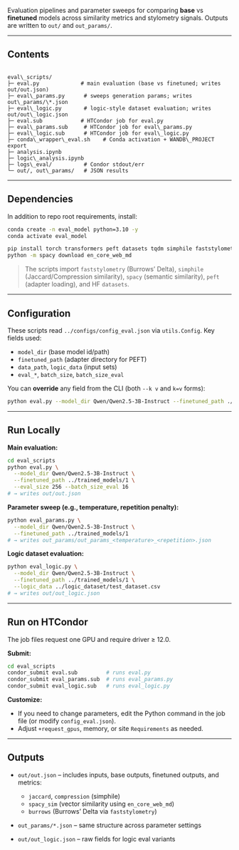 Evaluation pipelines and parameter sweeps for comparing **base** vs **finetuned** models across similarity metrics and stylometry signals. Outputs are written to `out/` and `out_params/`.

---

## Contents

````

eval\_scripts/
├─ eval.py             # main evaluation (base vs finetuned; writes out/out.json)
├─ eval\_params.py      # sweeps generation params; writes out\_params/\*.json
├─ eval\_logic.py       # logic-style dataset evaluation; writes out/out\_logic.json
├─ eval.sub            # HTCondor job for eval.py
├─ eval\_params.sub     # HTCondor job for eval\_params.py
├─ eval\_logic.sub      # HTCondor job for eval\_logic.py
├─ conda\_wrapper\_eval.sh    # Conda activation + WANDB\_PROJECT export
├─ analysis.ipynb
├─ logic\_analysis.ipynb
├─ logs\_eval/          # Condor stdout/err
└─ out/, out\_params/   # JSON results

````

---

## Dependencies

In addition to repo root requirements, install:

```bash
conda create -n eval_model python=3.10 -y
conda activate eval_model

pip install torch transformers peft datasets tqdm simphile faststylometry spacy nltk
python -m spacy download en_core_web_md
````

> The scripts import `faststylometry` (Burrows’ Delta), `simphile` (Jaccard/Compression similarity), `spacy` (semantic similarity), `peft` (adapter loading), and HF `datasets`.

---

## Configuration

These scripts read `../configs/config_eval.json` via `utils.Config`. Key fields used:

* `model_dir` (base model id/path)
* `finetuned_path` (adapter directory for PEFT)
* `data_path`, `logic_data` (input sets)
* `eval_*`, `batch_size`, `batch_size_eval`

You can **override** any field from the CLI (both `--k v` and `k=v` forms):

```bash
python eval.py --model_dir Qwen/Qwen2.5-3B-Instruct --finetuned_path ./trained_models/1
```

---

## Run Locally

**Main evaluation:**

```bash
cd eval_scripts
python eval.py \
  --model_dir Qwen/Qwen2.5-3B-Instruct \
  --finetuned_path ../trained_models/1 \
  --eval_size 256 --batch_size_eval 16
# → writes out/out.json
```

**Parameter sweep (e.g., temperature, repetition penalty):**

```bash
python eval_params.py \
  --model_dir Qwen/Qwen2.5-3B-Instruct \
  --finetuned_path ../trained_models/1
# → writes out_params/out_params_<temperature>_<repetition>.json
```

**Logic dataset evaluation:**

```bash
python eval_logic.py \
  --model_dir Qwen/Qwen2.5-3B-Instruct \
  --finetuned_path ../trained_models/1 \
  --logic_data ../logic_dataset/test_dataset.csv
# → writes out/out_logic.json
```

---

## Run on HTCondor

The job files request one GPU and require driver ≥ 12.0.

**Submit:**

```bash
cd eval_scripts
condor_submit eval.sub         # runs eval.py
condor_submit eval_params.sub  # runs eval_params.py
condor_submit eval_logic.sub   # runs eval_logic.py
```

**Customize:**

* If you need to change parameters, edit the Python command in the job file (or modify `config_eval.json`).
* Adjust `+request_gpus`, memory, or site `Requirements` as needed.

---

## Outputs

* `out/out.json` – includes inputs, base outputs, finetuned outputs, and metrics:

  * `jaccard`, `compression` (simphile)
  * `spacy_sim` (vector similarity using `en_core_web_md`)
  * `burrows` (Burrows’ Delta via `faststylometry`)

* `out_params/*.json` – same structure across parameter settings

* `out/out_logic.json` – raw fields for logic eval variants

